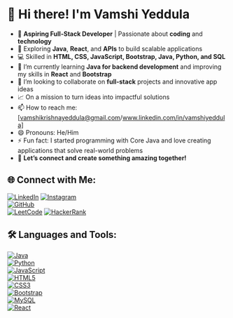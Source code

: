 # 🌟 Hi there! I'm **Vamshi Yeddula**
- 🎯 **Aspiring Full-Stack Developer** | Passionate about **coding** and **technology** 
- 🚀 Exploring **Java**, **React**, and **APIs** to build scalable applications  
- 💻 Skilled in **HTML, CSS, JavaScript, Bootstrap, Java, Python, and SQL**
- 🌱 I’m currently learning **Java for backend development** and improving my skills in **React** and **Bootstrap**
- 💞️ I’m looking to collaborate on **full-stack** projects and innovative app ideas
- 📈 On a mission to turn ideas into impactful solutions
- 📫 How to reach me: [vamshikrishnayeddula@gmail.com/www.linkedin.com/in/vamshiyeddula]
- 😄 Pronouns: He/Him
- ⚡ Fun fact: I started programming with Core Java and love creating applications that solve real-world problems
- 💬 **Let’s connect and create something amazing together!**

## 🌐 Connect with Me:

[![LinkedIn](https://img.shields.io/badge/LinkedIn-%230077B5.svg?style=flat&logo=linkedin&logoColor=white)](https://www.linkedin.com/in/vamshiyeddula/) 
[![Instagram](https://img.shields.io/badge/Instagram-%23E4405F.svg?style=flat&logo=instagram&logoColor=white)](https://www.instagram.com/y.vamshi_krishna/)  
[![GitHub](https://img.shields.io/badge/GitHub-%2312100E.svg?style=flat&logo=github&logoColor=white)](https://github.com/yeddulavamshi)  
[![LeetCode](https://img.shields.io/badge/LeetCode-%23FFA116.svg?style=flat&logo=leetcode&logoColor=white)](https://leetcode.com/Vamshi_Yeddula/)
[![HackerRank](https://img.shields.io/badge/HackerRank-%232EC866.svg?style=flat&logo=hackerrank&logoColor=white)](https://www.hackerrank.com/vamshikrishnaye3)

## 🛠 Languages and Tools:

[![Java](https://img.shields.io/badge/Java-%23ED8B00.svg?style=flat&logo=java&logoColor=white)](https://www.java.com)  
[![Python](https://img.shields.io/badge/Python-%233776AB.svg?style=flat&logo=python&logoColor=white)](https://www.python.org)  
[![JavaScript](https://img.shields.io/badge/JavaScript-%23F7DF1E.svg?style=flat&logo=javascript&logoColor=black)](https://www.javascript.com)  
[![HTML5](https://img.shields.io/badge/HTML5-%23E34F26.svg?style=flat&logo=html5&logoColor=white)](https://developer.mozilla.org/en-US/docs/Web/HTML)  
[![CSS3](https://img.shields.io/badge/CSS3-%231572B6.svg?style=flat&logo=css3&logoColor=white)](https://developer.mozilla.org/en-US/docs/Web/CSS)  
[![Bootstrap](https://img.shields.io/badge/Bootstrap-%23563D7C.svg?style=flat&logo=bootstrap&logoColor=white)](https://getbootstrap.com)  
[![MySQL](https://img.shields.io/badge/MySQL-%234479A1.svg?style=flat&logo=mysql&logoColor=white)](https://www.mysql.com)  
[![React](https://img.shields.io/badge/React-%2361DAFB.svg?style=flat&logo=react&logoColor=black)](https://reactjs.org)

